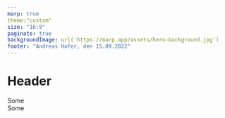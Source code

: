 ```yaml
---
marp: true
theme:"custom"
size: "16:9"
paginate: true
backgroundImage: url('https://marp.app/assets/hero-background.jpg')
footer: "Andreas Hofer, den 15.09.2022"
---
```


# Header

<div class="text-xxs">
Some
</div>

<div class="text-l">
Some
</div>
